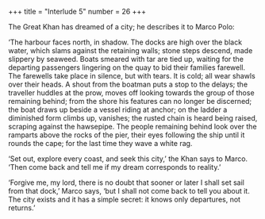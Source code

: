 +++
title = "Interlude 5"
number = 26
+++

The Great Khan has dreamed of a city; he describes it to Marco Polo:

‘The harbour faces north, in shadow. The docks are high over the black water, which slams against the retaining walls; stone steps descend, made slippery by seaweed. Boats smeared with tar are tied up, waiting for the departing passengers lingering on the quay to bid their families farewell. The farewells take place in silence, but with tears. It is cold; all wear shawls over their heads. A shout from the boatman puts a stop to the delays; the traveller huddles at the prow, moves off looking towards the group of those remaining behind; from the shore his features can no longer be discerned; the boat draws up beside a vessel riding at anchor; on the ladder a diminished form climbs up, vanishes; the rusted chain is heard being raised, scraping against the hawsepipe. The people remaining behind look over the ramparts above the rocks of the pier, their eyes following the ship until it rounds the cape; for the last time they wave a white rag.

‘Set out, explore every coast, and seek this city,’ the Khan says to Marco. ‘Then come back and tell me if my dream corresponds to reality.’

‘Forgive me, my lord, there is no doubt that sooner or later I shall set sail from that dock,’ Marco says, ‘but I shall not come back to tell you about it. The city exists and it has a simple secret: it knows only departures, not returns.’